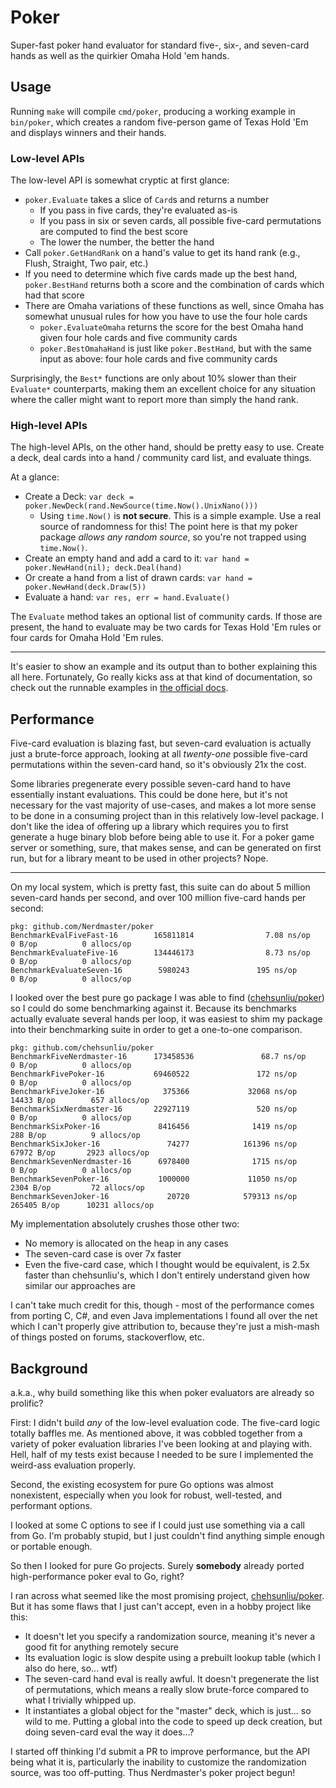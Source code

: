 # Poker

Super-fast poker hand evaluator for standard five-, six-, and seven-card hands
as well as the quirkier Omaha Hold 'em hands.

## Usage

Running `make` will compile `cmd/poker`, producing a working example in
`bin/poker`, which creates a random five-person game of Texas Hold 'Em and
displays winners and their hands.

### Low-level APIs

The low-level API is somewhat cryptic at first glance:

- `poker.Evaluate` takes a slice of `Card`s and returns a number
  - If you pass in five cards, they're evaluated as-is
  - If you pass in six or seven cards, all possible five-card permutations are
    computed to find the best score
  - The lower the number, the better the hand
- Call `poker.GetHandRank` on a hand's value to get its hand rank (e.g., Flush,
  Straight, Two pair, etc.)
- If you need to determine which five cards made up the best hand,
  `poker.BestHand` returns both a score and the combination of cards which had
  that score
- There are Omaha variations of these functions as well, since Omaha has
  somewhat unusual rules for how you have to use the four hole cards
  - `poker.EvaluateOmaha` returns the score for the best Omaha hand given four
    hole cards and five community cards
  - `poker.BestOmahaHand` is just like `poker.BestHand`, but with the same
    input as above: four hole cards and five community cards

Surprisingly, the `Best*` functions are only about 10% slower than their
`Evaluate*` counterparts, making them an excellent choice for any situation
where the caller might want to report more than simply the hand rank.

### High-level APIs

The high-level APIs, on the other hand, should be pretty easy to use. Create a
deck, deal cards into a hand / community card list, and evaluate things.

At a glance:

- Create a Deck: `var deck = poker.NewDeck(rand.NewSource(time.Now().UnixNano()))`
  - Using `time.Now()` is **not secure**. This is a simple example. Use a real
    source of randomness for this! The point here is that my poker package
    *allows any random source*, so you're not trapped using `time.Now()`.
- Create an empty hand and add a card to it: `var hand = poker.NewHand(nil); deck.Deal(hand)`
- Or create a hand from a list of drawn cards: `var hand = poker.NewHand(deck.Draw(5))`
- Evaluate a hand: `var res, err = hand.Evaluate()`

The `Evaluate` method takes an optional list of community cards. If those are
present, the hand to evaluate may be two cards for Texas Hold 'Em rules or four
cards for Omaha Hold 'Em rules.

---

It's easier to show an example and its output than to bother explaining this
all here. Fortunately, Go really kicks ass at that kind of documentation, so
check out the runnable examples in
[the official docs](https://pkg.go.dev/github.com/Nerdmaster/poker#section-documentation).

## Performance

Five-card evaluation is blazing fast, but seven-card evaluation is actually
just a brute-force approach, looking at all *twenty-one* possible five-card
permutations within the seven-card hand, so it's obviously 21x the cost.

Some libraries pregenerate every possible seven-card hand to have essentially
instant evaluations. This could be done here, but it's not necessary for the
vast majority of use-cases, and makes a lot more sense to be done in a
consuming project than in this relatively low-level package. I don't like the
idea of offering up a library which requires you to first generate a huge
binary blob before being able to use it. For a poker game server or something,
sure, that makes sense, and can be generated on first run, but for a library
meant to be used in other projects? Nope.

---

On my local system, which is pretty fast, this suite can do about 5 million
seven-card hands per second, and over 100 million five-card hands per second:

```
pkg: github.com/Nerdmaster/poker
BenchmarkEvalFiveFast-16        165811814                7.08 ns/op            0 B/op          0 allocs/op
BenchmarkEvaluateFive-16        134446173                8.73 ns/op            0 B/op          0 allocs/op
BenchmarkEvaluateSeven-16        5980243               195 ns/op               0 B/op          0 allocs/op
```

I looked over the best pure go package I was able to find
([chehsunliu/poker](https://github.com/chehsunliu/poker)) so I could do some
benchmarking against it. Because its benchmarks actually evaluate several hands
per loop, it was easiest to shim my package into their benchmarking suite in
order to get a one-to-one comparison.

```
pkg: github.com/chehsunliu/poker
BenchmarkFiveNerdmaster-16      173458536               68.7 ns/op             0 B/op          0 allocs/op
BenchmarkFivePoker-16           69460522               172 ns/op               0 B/op          0 allocs/op
BenchmarkFiveJoker-16             375366             32068 ns/op           14433 B/op        657 allocs/op
BenchmarkSixNerdmaster-16       22927119               520 ns/op               0 B/op          0 allocs/op
BenchmarkSixPoker-16             8416456              1419 ns/op             288 B/op          9 allocs/op
BenchmarkSixJoker-16               74277            161396 ns/op           67972 B/op       2923 allocs/op
BenchmarkSevenNerdmaster-16      6978400              1715 ns/op               0 B/op          0 allocs/op
BenchmarkSevenPoker-16           1000000             11050 ns/op            2304 B/op         72 allocs/op
BenchmarkSevenJoker-16             20720            579313 ns/op          265405 B/op      10231 allocs/op
```

My implementation absolutely crushes those other two:

- No memory is allocated on the heap in any cases
- The seven-card case is over 7x faster
- Even the five-card case, which I thought would be equivalent, is 2.5x faster
  than chehsunliu's, which I don't entirely understand given how similar our
  approaches are

I can't take much credit for this, though - most of the performance comes from
porting C, C#, and even Java implementations I found all over the net which I
can't properly give attribution to, because they're just a mish-mash of things
posted on forums, stackoverflow, etc.

## Background

a.k.a., why build something like this when poker evaluators are already so
prolific?

First: I didn't build *any* of the low-level evaluation code. The five-card
logic totally baffles me. As mentioned above, it was cobbled together from a
variety of poker evaluation libraries I've been looking at and playing with.
Hell, half of my tests exist because I needed to be sure I implemented the
weird-ass evaluation properly.

Second, the existing ecosystem for pure Go options was almost nonexistent,
especially when you look for robust, well-tested, and performant options.

I looked at some C options to see if I could just use something via a call from
Go. I'm probably stupid, but I just couldn't find anything simple enough or
portable enough.

So then I looked for pure Go projects. Surely **somebody** already ported
high-performance poker eval to Go, right?

I ran across what seemed like the most promising project,
[chehsunliu/poker](https://github.com/chehsunliu/poker). But it has some flaws
that I just can't accept, even in a hobby project like this:

- It doesn't let you specify a randomization source, meaning it's never a good
  fit for anything remotely secure
- Its evaluation logic is slow despite using a prebuilt lookup table (which I
  also do here, so... wtf)
- The seven-card hand eval is really awful. It doesn't pregenerate the list of
  permutations, which means a really slow brute-force compared to what I
  trivially whipped up.
- It instantiates a global object for the "master" deck, which is just...  so
  wild to me. Putting a global into the code to speed up deck creation, but
  doing seven-card eval the way it does...?

I started off thinking I'd submit a PR to improve performance, but the API
being what it is, particularly the inability to customize the randomization
source, was too off-putting. Thus Nerdmaster's poker project begun!

